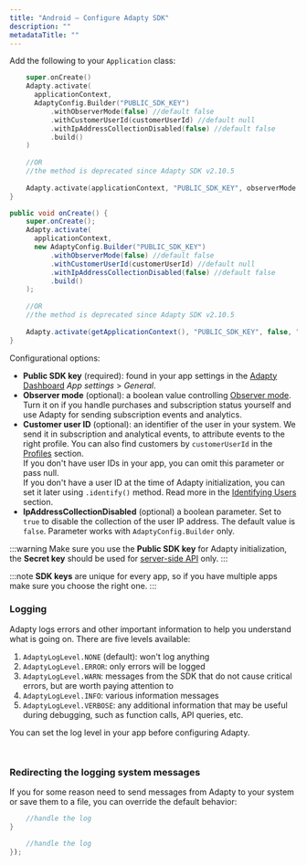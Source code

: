 ```yaml
---
title: "Android – Configure Adapty SDK"
description: ""
metadataTitle: ""
---
```


Add the following to your `Application` class:

```kotlin title="title="override fun onCreate() {""
    super.onCreate()
    Adapty.activate(
      applicationContext,
      AdaptyConfig.Builder("PUBLIC_SDK_KEY")
    	  .withObserverMode(false) //default false
    	  .withCustomerUserId(customerUserId) //default null
    	  .withIpAddressCollectionDisabled(false) //default false
    	  .build()
    )  
      
    //OR 
    //the method is deprecated since Adapty SDK v2.10.5
    
    Adapty.activate(applicationContext, "PUBLIC_SDK_KEY", observerMode = false, customerUserId = "YOUR_USER_ID")
}
```
```java title="title="@Override""
public void onCreate() {
    super.onCreate();
    Adapty.activate(
      applicationContext,
      new AdaptyConfig.Builder("PUBLIC_SDK_KEY")
    	  .withObserverMode(false) //default false
    	  .withCustomerUserId(customerUserId) //default null
    	  .withIpAddressCollectionDisabled(false) //default false
    	  .build()
    );
  
    //OR
    //the method is deprecated since Adapty SDK v2.10.5
  
    Adapty.activate(getApplicationContext(), "PUBLIC_SDK_KEY", false, "YOUR_USER_ID");
}
```

Configurational options:

- **Public SDK key** (required): found in your app settings in the [Adapty Dashboard](https://app.adapty.io/) _App settings_ > _General_.
- **Observer mode** (optional): a boolean value controlling [Observer mode](android-observer-mode). Turn it on if you handle purchases and subscription status yourself and use Adapty for sending subscription events and analytics.
- **Customer user ID** (optional): an identifier of the user in your system. We send it in subscription and analytical events, to attribute events to the right profile. You can also find customers by `customerUserId` in the [Profiles](profiles-crm) section.  
  If you don't have user IDs in your app, you can omit this parameter or pass null.  
  If you don't have a user ID at the time of Adapty initialization, you can set it later using `.identify()` method. Read more in the [Identifying Users](android-identifying-users) section.
- **IpAddressCollectionDisabled** (optional) a boolean parameter. Set to `true` to disable the collection of the user IP address. The default value is `false`. Parameter works with `AdaptyConfig.Builder` only.

:::warning
Make sure you use the **Public SDK key** for Adapty initialization, the **Secret key** should be used for [server-side API](getting-started-with-server-side-api) only.
:::

:::note
**SDK keys** are unique for every app, so if you have multiple apps make sure you choose the right one.
:::

### Logging

Adapty logs errors and other important information to help you understand what is going on. There are five levels available:

1. `AdaptyLogLevel.NONE` (default): won't log anything
2. `AdaptyLogLevel.ERROR`: only errors will be logged 
3. `AdaptyLogLevel.WARN`: messages from the SDK that do not cause critical errors, but are worth paying attention to
4. `AdaptyLogLevel.INFO`: various information messages
5. `AdaptyLogLevel.VERBOSE`: any additional information that may be useful during debugging, such as function calls, API queries, etc.

You can set the log level in your app before configuring Adapty.

```kotlin title="title="Adapty.logLevel = AdaptyLogLevel.VERBOSE""
```
```java title="title="Adapty.setLogLevel(AdaptyLogLevel.VERBOSE);""
```

### Redirecting the logging system messages

If you for some reason need to send messages from Adapty to your system or save them to a file, you can override the default behavior:

```kotlin title="title="Adapty.setLogHandler { level, message ->""
    //handle the log
}
```
```java title="title="Adapty.setLogHandler((level, message) -> {""
    //handle the log
});
```